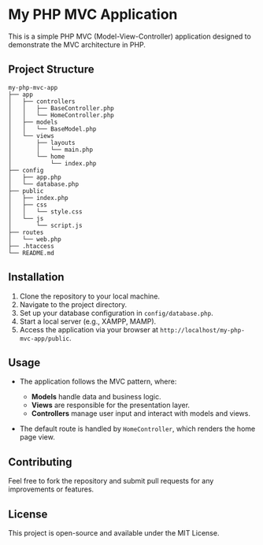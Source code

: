 # My PHP MVC Application

This is a simple PHP MVC (Model-View-Controller) application designed to demonstrate the MVC architecture in PHP.

## Project Structure

```
my-php-mvc-app
├── app
│   ├── controllers
│   │   ├── BaseController.php
│   │   └── HomeController.php
│   ├── models
│   │   └── BaseModel.php
│   └── views
│       ├── layouts
│       │   └── main.php
│       └── home
│           └── index.php
├── config
│   ├── app.php
│   └── database.php
├── public
│   ├── index.php
│   ├── css
│   │   └── style.css
│   └── js
│       └── script.js
├── routes
│   └── web.php
├── .htaccess
└── README.md
```

## Installation

1. Clone the repository to your local machine.
2. Navigate to the project directory.
3. Set up your database configuration in `config/database.php`.
4. Start a local server (e.g., XAMPP, MAMP).
5. Access the application via your browser at `http://localhost/my-php-mvc-app/public`.

## Usage

- The application follows the MVC pattern, where:
  - **Models** handle data and business logic.
  - **Views** are responsible for the presentation layer.
  - **Controllers** manage user input and interact with models and views.

- The default route is handled by `HomeController`, which renders the home page view.

## Contributing

Feel free to fork the repository and submit pull requests for any improvements or features.

## License

This project is open-source and available under the MIT License.